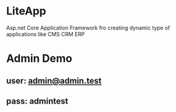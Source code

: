 # LiteApp
Asp.net Core Application Framework fro creating dynamic type of applications like CMS CRM ERP

# Admin Demo
## user: admin@admin.test
## pass: admintest
